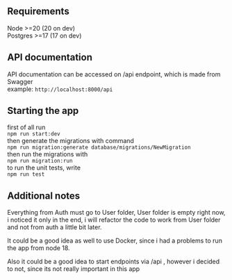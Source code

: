 ## Requirements
Node >=20 (20 on dev) <br/>
Postgres >=17 (17 on dev)

## API documentation
API documentation can be accessed on /api endpoint, which is made from Swagger <br/>
example: `` http://localhost:8000/api ``

## Starting the app

first of all run <br/>
`` npm run start:dev `` <br/>
then generate the migrations with command 
<br/>`` npm run migration:generate database/migrations/NewMigration ``<br/>
then run the migrations with <br/> `` npm run migration:run `` <br/>
to run the unit tests, write <br/> `` npm run test `` <br/>


## Additional notes

Everything from Auth must go to User folder, User folder is empty right now, i noticed it only in the end, i will refactor the code to work from User folder and not from auth a little bit later.

It could be a good idea as well to use Docker, since i had a problems to run the app from node 18.

Also it could be a good idea to start endpoints via /api , however i decided to not, since its not really important in this app
